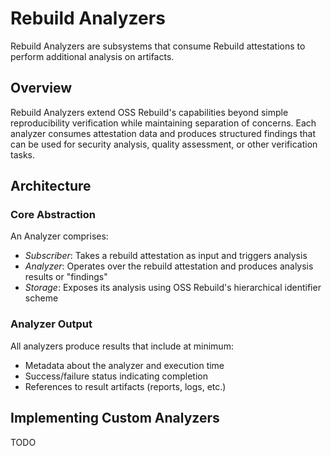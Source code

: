 # Rebuild Analyzers

Rebuild Analyzers are subsystems that consume Rebuild attestations to perform additional analysis on artifacts.

## Overview

Rebuild Analyzers extend OSS Rebuild's capabilities beyond simple reproducibility verification while maintaining separation of concerns. Each analyzer consumes attestation data and produces structured findings that can be used for security analysis, quality assessment, or other verification tasks.

## Architecture

### Core Abstraction

An Analyzer comprises:

- _Subscriber_: Takes a rebuild attestation as input and triggers analysis
- _Analyzer_: Operates over the rebuild attestation and produces analysis results or "findings"
- _Storage_: Exposes its analysis using OSS Rebuild's hierarchical identifier scheme

### Analyzer Output

All analyzers produce results that include at minimum:

- Metadata about the analyzer and execution time
- Success/failure status indicating completion
- References to result artifacts (reports, logs, etc.)

## Implementing Custom Analyzers

TODO
